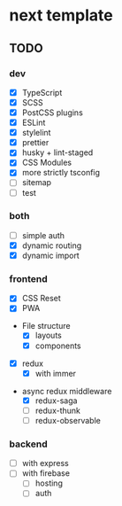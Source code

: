 # next template

## TODO

### dev

- [x] TypeScript
- [x] SCSS
- [x] PostCSS plugins
- [x] ESLint
- [x] stylelint
- [x] prettier
- [x] husky + lint-staged
- [x] CSS Modules
- [x] more strictly tsconfig
- [ ] sitemap
- [ ] test

### both

- [ ] simple auth
- [x] dynamic routing
- [x] dynamic import

### frontend

- [x] CSS Reset
- [x] PWA
- File structure
  - [x] layouts
  - [x] components
- [x] redux
  - [x] with immer
- async redux middleware
  - [x] redux-saga
  - [ ] redux-thunk
  - [ ] redux-observable

### backend

- [ ] with express
- [ ] with firebase
  - [ ] hosting
  - [ ] auth
